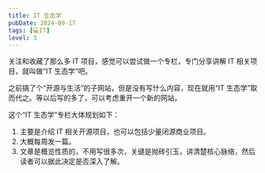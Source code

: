 ```yaml
---
title: IT 生态学
pubDate: 2024-09-17
tags: [💻IT]
level: 3
---
```


关注和收藏了那么多 IT 项目，感觉可以尝试做一个专栏，专门分享讲解 IT 相关项目，就叫做“IT 生态学”吧。

之前搞了个“开源与生活”的子网站，但是没有写什么内容，现在就用“IT 生态学”取而代之。等以后写的多了，可以考虑重开一个新的网站。

这个“IT 生态学”专栏大体规划如下：

1. 主要是介绍 IT 相关开源项目，也可以包括少量闭源商业项目。
2. 大概每周发一篇。
3. 文章是概览性质的，不用写很多次，关键是抛砖引玉，讲清楚核心脉络，然后读者可以据此决定是否深入了解。
